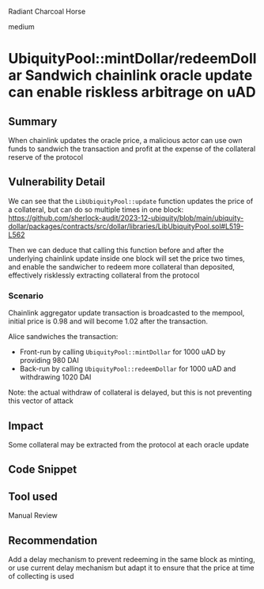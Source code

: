 Radiant Charcoal Horse

medium

# UbiquityPool::mintDollar/redeemDollar Sandwich chainlink oracle update can enable riskless arbitrage on uAD

## Summary
When chainlink updates the oracle price, a malicious actor can use own funds to sandwich the transaction and profit at the expense of the collateral reserve of the protocol

## Vulnerability Detail

We can see that the `LibUbiquityPool::update` function updates the price of a collateral, but can do so multiple times in one block:
https://github.com/sherlock-audit/2023-12-ubiquity/blob/main/ubiquity-dollar/packages/contracts/src/dollar/libraries/LibUbiquityPool.sol#L519-L562

Then we can deduce that calling this function before and after the underlying chainlink update inside one block will set the price two times, and enable the sandwicher to redeem more collateral than deposited, effectively risklessly extracting collateral from the protocol  

### Scenario

Chainlink aggregator update transaction is broadcasted to the mempool, initial price is 0.98 and will become 1.02 after the transaction. 

Alice sandwiches the transaction:

- Front-run by calling `UbiquityPool::mintDollar` for 1000 uAD by providing 980 DAI
- Back-run by calling `UbiquityPool::redeemDollar` for 1000 uAD and withdrawing 1020 DAI

Note: the actual withdraw of collateral is delayed, but this is not preventing this vector of attack

## Impact
Some collateral may be extracted from the protocol at each oracle update

## Code Snippet

## Tool used
Manual Review

## Recommendation
Add a delay mechanism to prevent redeeming in the same block as minting, or use current delay mechanism but adapt it to ensure that the price at time of collecting is used